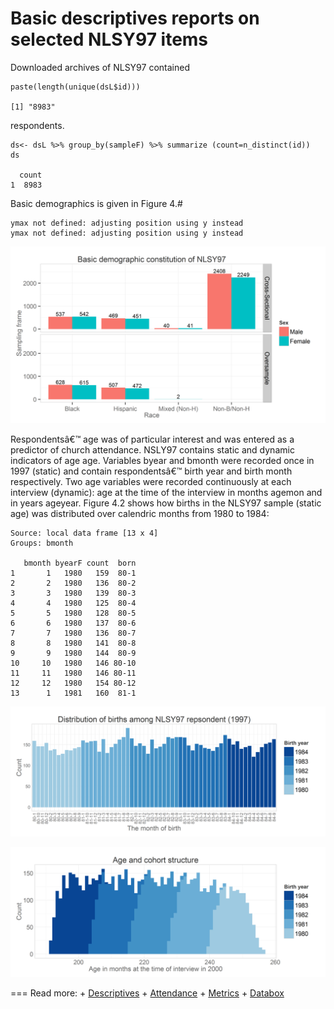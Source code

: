 <!--  Set the working directory to the repository's base directory; this assumes the report is nested inside of only one directory.-->










Basic descriptives reports on selected NLSY97 items
===================================================

Downloaded archives of NLSY97 contained

    paste(length(unique(dsL$id)))

    [1] "8983"

respondents.

    ds<- dsL %>% group_by(sampleF) %>% summarize (count=n_distinct(id))
    ds

      count
    1  8983

Basic demographics is given in Figure 4.\#

    ymax not defined: adjusting position using y instead
    ymax not defined: adjusting position using y instead

![plot of chunk basic\_demo](figure_rmd/Descriptives/basic_demo.png)

Respondentsâ€™ age was of particular interest and was entered as a
predictor of church attendance. NSLY97 contains static and dynamic
indicators of age age. Variables byear and bmonth were recorded once in
1997 (static) and contain respondentsâ€™ birth year and birth month
respectively. Two age variables were recorded continuously at each
interview (dynamic): age at the time of the interview in months agemon
and in years ageyear. Figure 4.2 shows how births in the NLSY97 sample
(static age) was distributed over calendric months from 1980 to 1984:

    Source: local data frame [13 x 4]
    Groups: bmonth

       bmonth byearF count  born
    1       1   1980   159  80-1
    2       2   1980   136  80-2
    3       3   1980   139  80-3
    4       4   1980   125  80-4
    5       5   1980   128  80-5
    6       6   1980   137  80-6
    7       7   1980   136  80-7
    8       8   1980   141  80-8
    9       9   1980   144  80-9
    10     10   1980   146 80-10
    11     11   1980   146 80-11
    12     12   1980   154 80-12
    13      1   1981   160  81-1

![plot of chunk bmonth\_dist](figure_rmd/Descriptives/bmonth_dist.png)

![plot of chunk agemon\_dist](figure_rmd/Descriptives/agemon_dist.png)

=== Read more: + [Descriptives](./Descriptives.md) +
[Attendance](./Attendance.md) + [Metrics](./Metrics.md) +
[Databox](./Databox.md)
